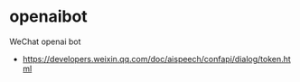 # openaibot

WeChat openai bot

- https://developers.weixin.qq.com/doc/aispeech/confapi/dialog/token.html